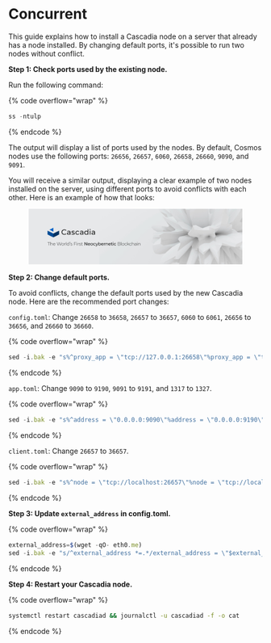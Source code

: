 # Concurrent

This guide explains how to install a Cascadia node on a server that already has a node installed.  By changing default ports, it's possible to run two nodes without conflict.



**Step 1: Check ports used by the existing node.**

Run the following command:

{% code overflow="wrap" %}
```javascript
ss -ntulp
```
{% endcode %}

The output will display a list of ports used by the nodes. By default, Cosmos nodes use the following ports: `26656`, `26657`, `6060`, `26658`, `26660`, `9090`, and `9091`.

You will receive a similar output, displaying a clear example of two nodes installed on the server, using different ports to avoid conflicts with each other. Here is an example of how that looks:

<figure><img src="../../.gitbook/assets/image (1).png" alt=""><figcaption></figcaption></figure>



**Step 2: Change default ports.**

To avoid conflicts, change the default ports used by the new Cascadia node.  Here are the recommended port changes:

`config.toml`: Change `26658` to `36658`, `26657` to `36657`, `6060` to `6061`, `26656` to `36656`, and `26660` to `36660`.

{% code overflow="wrap" %}
```javascript
sed -i.bak -e "s%^proxy_app = \"tcp://127.0.0.1:26658\"%proxy_app = \"tcp://127.0.0.1:36658\"%; s%^laddr = \"tcp://127.0.0.1:26657\"%laddr = \"tcp://127.0.0.1:36657\"%; s%^pprof_laddr = \"localhost:6060\"%pprof_laddr = \"localhost:6061\"%; s%^laddr = \"tcp://0.0.0.0:26656\"%laddr = \"tcp://0.0.0.0:36656\"%; s%^prometheus_listen_addr = \":26660\"%prometheus_listen_addr = \":36660\"%" $HOME/.cascadiad/config/config.toml
```
{% endcode %}

`app.toml`: Change `9090` to `9190`, `9091` to `9191`, and `1317` to `1327`.

{% code overflow="wrap" %}
```javascript
sed -i.bak -e "s%^address = \"0.0.0.0:9090\"%address = \"0.0.0.0:9190\"%; s%^address = \"0.0.0.0:9091\"%address = \"0.0.0.0:9191\"%; s%^address = \"tcp://0.0.0.0:1317\"%address = \"tcp://0.0.0.0:1327\"%" $HOME/.cascadiad/config/app.toml
```
{% endcode %}

`client.toml`: Change `26657` to `36657`.

{% code overflow="wrap" %}
```javascript
sed -i.bak -e "s%^node = \"tcp://localhost:26657\"%node = \"tcp://localhost:36657\"%" $HOME/.cascadiad/config/client.toml
```
{% endcode %}



**Step 3: Update `external_address` in config.toml.**

{% code overflow="wrap" %}
```javascript
external_address=$(wget -qO- eth0.me)
sed -i.bak -e "s/^external_address *=.*/external_address = \"$external_address:36656\"/" $HOME/.cascadiad/config/config.toml
```
{% endcode %}



**Step 4: Restart your Cascadia node.**

{% code overflow="wrap" %}
```bash
systemctl restart cascadiad && journalctl -u cascadiad -f -o cat
```
{% endcode %}
